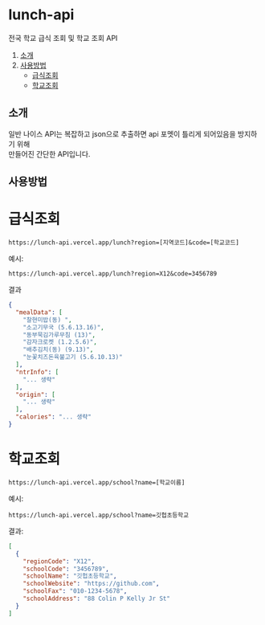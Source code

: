 # lunch-api

전국 학교 급식 조회 및 학교 조회 API

1. [소개](#소개)
2. [사용방법](#사용방법)
   - [급식조회](#급식조회)
   - [학교조회](#학교조회)


## 소개

일반 나이스 API는 복잡하고 json으로 추출하면 api 포멧이 틀리게 되어있음을 방지하기 위해<br/>
만들어진 간단한 API입니다.

## 사용방법

# 급식조회

```
https://lunch-api.vercel.app/lunch?region=[지역코드]&code=[학교코드]
```

예시:
```
https://lunch-api.vercel.app/lunch?region=X12&code=3456789
```

결과

```json
{
  "mealData": [
    "찰현미밥(동) ",
    "소고기무국 (5.6.13.16)",
    "동부묵김가루무침 (13)",
    "감자크로켓 (1.2.5.6)",
    "배추김치(동) (9.13)",
    "눈꽃치즈돈육불고기 (5.6.10.13)"
  ],
  "ntrInfo": [
    "... 생략"
  ],
  "origin": [
    "... 생략"
  ],
  "calories": "... 생략"
}
```

# 학교조회

```
https://lunch-api.vercel.app/school?name=[학교이름]
```

예시:
```
https://lunch-api.vercel.app/school?name=깃헙초등학교
```

결과: 
```json
[
  {
    "regionCode": "X12",
    "schoolCode": "3456789",
    "schoolName": "깃헙초등학교",
    "schoolWebsite": "https://github.com",
    "schoolFax": "010-1234-5678",
    "schoolAddress": "88 Colin P Kelly Jr St"
  }
]
```
